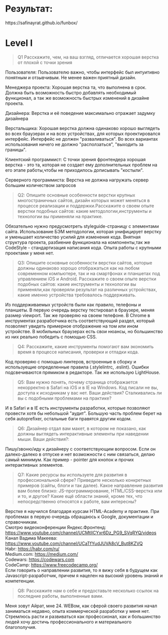 <h1>Результат:</h1> https://safinayrat.github.io/funbox/

<h1>Level I</h1>

> Q1 Расскажите, чем, на ваш взгляд, отличается хорошая верстка от плохой с точки зрения
 
Пользователя:
Пользователю важно, чтобы интерфейс был интуитивно понятным и отзывчивым. Не менее важен приятный дизайн.

Менеджера проекта:
Хорошая верстка та, что выполнена в срок. Должна быть возможность быстро добавлять необходимый функционал, а так же возможность быстрых изменений в дизайне проекта.

Дизайнера:
Верстка и её поведение максимально отражает задумку дизайнера

Верстальщика:
Хорошая верстка должна одинаково хорошо выглядеть во всех браузерах и на всех устройствах, для которых проектировался интерфейс. Интерфейс не должен "разваливаться". Во всех вариантах использования ничего не должно "расползаться", "выходить за границы".

Клиентский программист:
С точки зрения фронтендера хорошая верстка - это та, которая не создает ему дополнительных проблем на его этапе работы,чтобы не приходилось дописывать "костыли".

Серверного программиста:
Верстка не должна нагружать сервер большим количеством запросов

> Q2: Опишите основные особенности верстки крупных многостраничных сайтов, дизайн которых может меняться в процессе реализации и поддержки.Расскажите о своем опыте верстки подобных сайтов: какие методологии,инструменты и технологии вы применяли на практике.

Обязательно нужно предусмотреть styleguide-страницу с элементами сайта. Использование БЭМ методологии, которая унифицирует верстку и уменьшает количество усилий для изменения кода. Внятная структура проекта, разбиение функционала на компоненты,так же CodeStyle - стандартизация написания кода. Опыта работы с крупными проектами у меня нет.

> Q3: Опишите основные особенности верстки сайтов, которые должны одинаково хорошо отображаться как на любом современном компьютере, так и на смартфонах и планшетах под управлением iOS и Android. Расскажите о своем опыте верстки подобных сайтов: какие инструменты и технологии вы применяли,как проверяли результат на различных устройствах, какие именно устройства
требовалось поддерживать.

Из поддерживаемых устройств были как правило, телефоны и планшеты. В первую очередь верстку тестировал в браузере, меняя размер viewport. Так же проверяю на своем телефоне. В Chrome в инструментах разработчика есть соответствующий раздел, который позволяет увидеть примерное отображение на том или ином устройстве. В мобильных браузерах есть свои нюансы, но большинство из них реально победить с помощью CSS.

> Q4: Расскажите, какие инструменты помогают вам экономить время в процессе написания, проверки и отладки кода.

Код проверяю с помощью линтеров, встроенные в сборку и используещие определенные правила (.stylelintrc, .eslint). Ошибки подсвечиваются прямиком в редакторе. Так же использую LightHouse.

> Q5: Вам нужно понять, почему страница отображается некорректно в Safari на iOS и в IE на Windows. Код писали не вы, доступа к исходникам у вас нет. Ваши действия? Сталкивались ли вы с подобными проблемами на практике?

И в Safari и в IE есть инструменты разработки, которые позволяют провести хотя бы небольшой "аудит". Большую часть проблем берет на себя autoprefixer, остальные баги правятся другим кодом.

> Q6: Дизайнер отдал вам макет, в котором не показано, как должны выглядеть интерактивные элементы при наведении мыши. Ваши действия?:

Пишу/звоню/иду к дизайнеру с соответствующим вопросом. Если он далеко-далеко в отпуске и нет возможности с ним связаться, делаю самый минимум. Как пример - pointer для кнопок и прочих интерактивных элементов.

> Q7: Какие ресурсы вы используете для развития в профессиональной сфере? Приведите несколько конкретных примеров (сайты, блоги и так далее). Какое направление развития вам более близко: JS-программирование, HTML/CSS-верстка или и то, и другое?
Какие ещё области знаний, кроме тех, что непосредственно относятся к работе, вам интересны?

Верстке я научился благодаря курсам HTML-Academy и практике. При проблемах в первую очередь обращаюсь к Google, документации и справочникам.<br/>
Смотрю видеоконференции Яндекс.Фронтенд: https://www.youtube.com/channel/UCMtlICYxr6Dz_PG9_SVqRYQ/videos<br/>
Канал Вадима Макеева: https://www.youtube.com/channel/UCaTfYudJUVA8cV_But8KZVQ<br/>
Habr: https://habr.com/ru/<br/>
Medium.com: https://medium.com/<br/>
Codewars: https://codewars.com<br/>
CodeCamp: https://www.freecodecamp.org/<br/>
Если говорить о направлении развития, то я вижу себя в будущем как Javascript-разработчик, причем я нацелен на высокий уровень знаний и компетенции.

> Q8: Расскажите нам о себе и предоставьте несколько ссылок на последние работы, выполненные вами.

Меня зовут Айрат, мне 24. WEBом, как сферой своего развития начал заниматься недавно, опыта коммерческой разработки у меня нет. Стремлюсь расти и развиваться как профессионал, как и большинство людей хочу достичь профессионального и материального благополучия.
